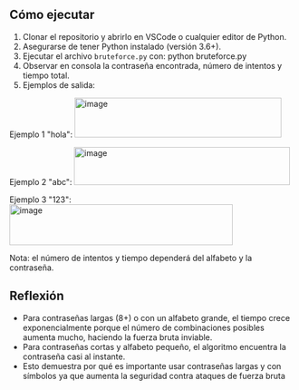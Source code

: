 ## Cómo ejecutar

1. Clonar el repositorio y abrirlo en VSCode o cualquier editor de Python.
2. Asegurarse de tener Python instalado (versión 3.6+).
3. Ejecutar el archivo `bruteforce.py` con: python bruteforce.py
4. Observar en consola la contraseña encontrada, número de intentos y tiempo total.
5. Ejemplos de salida:

Ejemplo 1 "hola":
<img width="365" height="70" alt="image" src="https://github.com/user-attachments/assets/b314028f-9b85-46a1-84ef-8933312cbcb2" />

Ejemplo 2 "abc":
<img width="381" height="67" alt="image" src="https://github.com/user-attachments/assets/86b32b7f-26fc-433f-af9e-f2f04266b467" />

Ejemplo 3 "123":
<img width="394" height="72" alt="image" src="https://github.com/user-attachments/assets/bfe37325-0674-45a4-b92c-48f8df4394b4" />

Nota: el número de intentos y tiempo dependerá del alfabeto y la contraseña.

## Reflexión

- Para contraseñas largas (8+) o con un alfabeto grande, el tiempo crece exponencialmente porque el número de combinaciones posibles aumenta mucho, haciendo la fuerza bruta inviable.
- Para contraseñas cortas y alfabeto pequeño, el algoritmo encuentra la contraseña casi al instante.
- Esto demuestra por qué es importante usar contraseñas largas y con símbolos ya que aumenta la seguridad contra ataques de fuerza bruta



